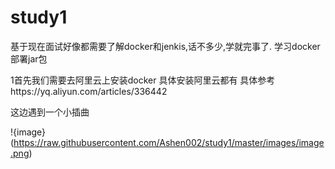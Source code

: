 # study1
基于现在面试好像都需要了解docker和jenkis,话不多少,学就完事了. 学习docker部署jar包

1首先我们需要去阿里云上安装docker 
 具体安装阿里云都有 具体参考https://yq.aliyun.com/articles/336442
 
这边遇到一个小插曲 

!{image}(https://raw.githubusercontent.com/Ashen002/study1/master/images/image.png)
